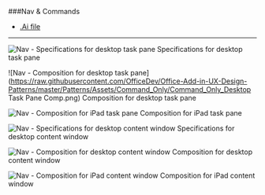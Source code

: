 ###Nav & Commands
* [.Ai file](https://github.com/OfficeDev/Office-Add-in-UX-Design-Patterns/blob/master/Patterns/Source%20Files/Command_Only.ai?raw=true)

***

![Nav - Specifications for desktop task pane](https://raw.githubusercontent.com/OfficeDev/Office-Add-in-UX-Design-Patterns/master/Patterns/Assets/Command_Only/Command_Only_Desktop_Task_Pane_Callouts.png)
Specifications for desktop task pane 


![Nav - Composition for desktop task pane](https://raw.githubusercontent.com/OfficeDev/Office-Add-in-UX-Design-Patterns/master/Patterns/Assets/Command_Only/Command_Only_Desktop Task Pane Comp.png)
Composition for desktop task pane 


![Nav - Composition for iPad task pane](https://raw.githubusercontent.com/OfficeDev/Office-Add-in-UX-Design-Patterns/master/Patterns/Assets/Command_Only/Command_Only_iPad_Task_Pane_Comp.png)
Composition for iPad task pane 


![Nav - Specifications for desktop content window](https://raw.githubusercontent.com/OfficeDev/Office-Add-in-UX-Design-Patterns/master/Patterns/Assets/Command_Only/Command_Only_Desktop_Content_Window_Callouts.png)
Specifications for desktop content window


![Nav - Composition for desktop content window](https://raw.githubusercontent.com/OfficeDev/Office-Add-in-UX-Design-Patterns/master/Patterns/Assets/Command_Only/Command_Only_Desktop_Content_Window_Comp.png)
Composition for desktop content window


![Nav - Composition for iPad content window](https://raw.githubusercontent.com/OfficeDev/Office-Add-in-UX-Design-Patterns/master/Patterns/Assets/Command_Only/Command_Only_iPad_Content_Window_Comp.png)
Composition for iPad content window
